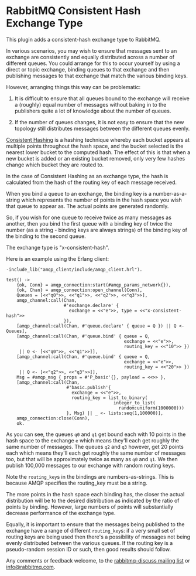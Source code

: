 # RabbitMQ Consistent Hash Exchange Type

This plugin adds a consistent-hash exchange type to RabbitMQ.

In various scenarios, you may wish to ensure that messages sent to an
exchange are consistently and equally distributed across a number of
different queues. You could arrange for this to occur yourself by
using a direct or topic exchange, binding queues to that exchange and
then publishing messages to that exchange that match the various
binding keys.

However, arranging things this way can be problematic:

1. It is difficult to ensure that all queues bound to the exchange
will receive a (roughly) equal number of messages without baking in to
the publishers quite a lot of knowledge about the number of queues.

2. If the number of queues changes, it is not easy to ensure that the
new topology still distributes messages between the different queues
evenly.

[Consistent Hashing](http://en.wikipedia.org/wiki/Consistent_hashing)
is a hashing technique whereby each bucket appears at multiple points
throughout the hash space, and the bucket selected is the nearest
lower bucket to the computed hash. The effect of this is that when a
new bucket is added or an existing bucket removed, only very few
hashes change which bucket they are routed to.

In the case of Consistent Hashing as an exchange type, the hash is
calculated from the hash of the routing key of each message received.

When you bind a queue to an exchange, the binding key is a
number-as-a-string which represents the number of points in the hash
space you wish that queue to appear as. The actual points are
generated randomly.

So, if you wish for one queue to receive twice as many messages as
another, then you bind the first queue with a binding key of twice the
number (as a string - binding keys are always strings) of the binding
key of the binding to the second queue.

The exchange type is "x-consistent-hash".

Here is an example using the Erlang client:

    -include_lib("amqp_client/include/amqp_client.hrl").
    
    test() ->
        {ok, Conn} = amqp_connection:start(#amqp_params_network{}),
        {ok, Chan} = amqp_connection:open_channel(Conn),
        Queues = [<<"q0">>, <<"q1">>, <<"q2">>, <<"q3">>],
        amqp_channel:call(Chan,
                          #'exchange.declare' {
                            exchange = <<"e">>, type = <<"x-consistent-hash">>
                          }),
        [amqp_channel:call(Chan, #'queue.declare' { queue = Q }) || Q <- Queues],
        [amqp_channel:call(Chan, #'queue.bind' { queue = Q,
                                                 exchange = <<"e">>,
                                                 routing_key = <<"10">> })
         || Q <- [<<"q0">>, <<"q1">>]],
        [amqp_channel:call(Chan, #'queue.bind' { queue = Q,
                                                 exchange = <<"e">>,
                                                 routing_key = <<"20">> })
         || Q <- [<<"q2">>, <<"q3">>]],
        Msg = #amqp_msg { props = #'P_basic'{}, payload = <<>> },
        [amqp_channel:call(Chan,
                           #'basic.publish'{
                             exchange = <<"e">>,
                             routing_key = list_to_binary(
                                             integer_to_list(
                                               random:uniform(1000000)))
                           }, Msg) || _ <- lists:seq(1,100000)],
        amqp_connection:close(Conn),
        ok.

As you can see, the queues `q0` and `q1` get bound each with 10 points
in the hash space to the exchange `e` which means they'll each get
roughly the same number of messages. The queues `q2` and `q3` however,
get 20 points each which means they'll each get roughly the same
number of messages too, but that will be approximately twice as many
as `q0` and `q1`. We then publish 100,000 messages to our exchange
with random routing keys.

Note the `routing_key`s in the bindings are numbers-as-strings. This
is because AMQP specifies the routing_key must be a string.

The more points in the hash space each binding has, the closer the
actual distribution will be to the desired distribution as indicated
by the ratio of points by binding. However, large numbers of points
will substantially decrease performance of the exchange type.

Equally, it is important to ensure that the messages being published
to the exchange have a range of different `routing_key`s: if a very
small set of routing keys are being used then there's a possibility of
messages not being evenly distributed between the various queues. If
the routing key is a pseudo-random session ID or such, then good
results should follow.

Any comments or feedback welcome, to the
[rabbitmq-discuss mailing list](https://lists.rabbitmq.com/cgi-bin/mailman/listinfo/rabbitmq-discuss)
or info@rabbitmq.com.
